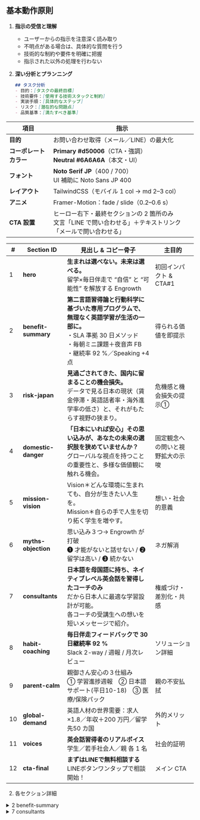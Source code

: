 ## 基本動作原則

1. **指示の受信と理解**
   - ユーザーからの指示を注意深く読み取り
   - 不明点がある場合は、具体的な質問を行う
   - 技術的な制約や要件を明確に把握
   - 指示された以外の処理を行わない

2. **深い分析とプランニング**
   ```markdown
   ## タスク分析
   - 目的：[タスクの最終目標]
   - 技術要件：[使用する技術スタックと制約]
   - 実装手順：[具体的なステップ]
   - リスク：[潜在的な問題点]
   - 品質基準：[満たすべき基準]
   ```

| 項目            | 指示                                                             |
| ------------- | -------------------------------------------------------------- |
| **目的**        | お問い合わせ取得（メール／LINE）の最大化                                         |
| **コーポレートカラー** | **Primary #d50006**（CTA・強調）<br>**Neutral #6A6A6A**（本文・UI）      |
| **フォント**      | **Noto Serif JP**（400 / 700）<br>UI 補助に Noto Sans JP 400        |
| **レイアウト**     | TailwindCSS（モバイル 1 col → md 2–3 col）                           |
| **アニメ**       | Framer-Motion：fade / slide（0.2–0.6 s）                          |
| **CTA 設置**    | ヒーロー右下・最終セクションの 2 箇所のみ<br>文言「LINE で問い合わせる」＋テキストリンク「メールで問い合わせる」 |

| #  | Section ID          | 見出し & コピー骨子                                                                                     | 主目的             |
| -- | ------------------- | ----------------------------------------------------------------------------------------------- | --------------- |
| 1  | **hero**            | **生まれは選べない。未来は選べる。**<br>留学×毎日伴走で “自信” と “可能性” を解放する Engrowth                                    | 初回インパクト & CTA#1 |
| 2  | **benefit-summary** | **第二言語習得論と行動科学に基づいた専用プログラムで、無理なく英語学習が生活の一部に。**<br>・SLA 準拠 30 日メソッド<br>・毎朝ミニ課題＋夜音声 FB<br>・継続率 92 %／Speaking +4 点 | 得られる価値を即提示      |
| 3  | **risk-japan**      | **見過ごされてきた、国内に留まることの機会損失。**<br>データで見る日本の現状（賃金停滞・英語話者率・海外進学率の低さ）と、それがもたらす視野の狭まり。 | 危機感と機会損失の提示① |
| 4  | **domestic-danger** | **「日本にいれば安心」その思い込みが、あなたの未来の選択肢を狭めていませんか？**<br>グローバルな視点を持つことの重要性と、多様な価値観に触れる機会。 | 固定観念への問いと視野拡大の示唆 |
| 5  | **mission-vision**  | Vision＊どんな環境に生まれても、自分が生きたい人生を。<br>Mission＊自らの手で人生を切り拓く学生を増やす。                                   | 想い・社会的意義        |
| 6  | **myths-objection** | 思い込み３つ→ Engrowth が打破<br>❶ 才能がないと話せない / ❷ 留学は高い / ❸ 続かない                                         | ネガ解消            |
| 7  | **consultants**     | **日本語を母国語に持ち、ネイティブレベル英会話を習得したコーチのみ**<br>だから日本人に最適な学習設計が可能。<br>各コーチの受講生への想いを短いメッセージで紹介。 | 権威づけ・差別化・共感 |
| 8  | **habit-coaching**  | **毎日伴走フィードバックで 30 日継続率 92 %**<br>Slack 2-way / 週報 / 月次レビュー                                      | ソリューション詳細       |
| 9  | **parent-calm**     | 親御さん安心の３仕組み<br>① 学習進捗週報 ② 日本語サポート(平日10-18) ③ 医療/保険パック                                           | 親の不安払拭          |
| 10 | **global-demand**   | 英語人材の世界需要：求人×1.8／年収＋200 万円／留学先50 カ国                                                             | 外的メリット          |
| 11 | **voices**          | **英会話習得者のリアルボイス**<br>学生／若手社会人／親 各 1 名                                                           | 社会的証明           |
| 12 | **cta-final**       | **まずはLINEで無料相談する**<br>LINEボタンワンタップで相談開始！                                                     | メイン CTA         |

2. 各セクション詳細
<details> <summary>2 benefit-summary</summary>
見出し
日本人コンサルタント×毎日伴走で、習慣化を科学する。

ベネフィットカード 3 枚

“母語” を知るコーチ – 日本語のつまずきを熟知

毎日伴走で習慣化 – 30 日継続率 92 %

科学的プログラム – SLA 理論準拠／Speaking +4 点

| Myth ❌     | Truth ✅       |
| ---------- | ------------- |
| 才能がないと話せない | 習慣化で誰でも話せる    |
| 留学はお金持ちだけ  | 学期 30 万円〜の国も  |
| 自分は続かない    | 毎日伴走で継続率 92 % |

</details> <details> <summary>7 consultants</summary>
見出し
日本語を母国語に持ち、ネイティブレベル英会話を習得したコーチ陣

カード例

Aya (UCLA / TOEFL 115) – 理系プレゼン指導

Yuto (UCL / IELTS 8.5) – ビジネス面接対策

Miki (Melbourne / GMAT 730) – エッセイ添削

3. デザイン仕様
要素	スタイル指示
見出し (h1-h3)	Noto Serif JP 700／文字間やや広め
本文	Noto Serif JP 400／text-[#6A6A6A]
CTA ボタン	.bg-[#d50006] text-white（hover→opacity-90）
KPI 数字	text-[#d50006] font-bold text-4xl
カード	rounded-2xl shadow-md p-6 – Hover 昇浮
アニメ基準	0.2 s delay階段／once in-view

4. 実装チェックリスト

 各セクション本文を 60–80 字に収める

 画像は必ず loading=\"lazy\" 付与

 Primary 色の使用率 ≈ 5 % 以下（CTA／数値カードのみ）

 コントラスト比 WebAIM AA 準拠

 LINE ボタン→プレフィル文 “お名前・学習目標”

